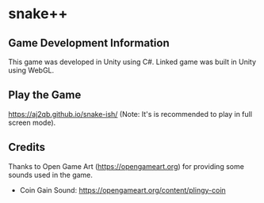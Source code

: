 # snake++

## Game Development Information  
This game was developed in Unity using C#. Linked game was built in Unity using WebGL. 

## Play the Game
https://aj2qb.github.io/snake-ish/ (Note: It's is recommended to play in full screen mode).
## Credits
Thanks to Open Game Art (https://opengameart.org) for providing some sounds used in the game. 
* Coin Gain Sound: https://opengameart.org/content/plingy-coin
